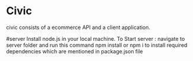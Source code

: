 # Civic
civic consists of a ecommerce API and a client application.

#server 
Install node.js  in your local machine. 
To Start server :
navigate to server folder and
run this command npm install or npm i to install required dependencies which are mentioned in package.json file


